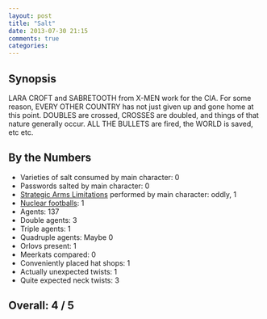 ```yaml
---
layout: post
title: "Salt"
date: 2013-07-30 21:15
comments: true
categories: 
---
```


Synopsis
--------

LARA CROFT and SABRETOOTH from X-MEN work for the CIA. For some reason, EVERY OTHER COUNTRY has not just given up and gone home at this point. DOUBLES are crossed, CROSSES are doubled, and things of that nature generally occur. ALL THE BULLETS are fired, the WORLD is saved, etc etc.

By the Numbers
--------------

* Varieties of salt consumed by main character: 0
* Passwords salted by main character: 0
* [Strategic Arms Limitations](https://en.wikipedia.org/wiki/Strategic_Arms_Limitation_Talks) performed by main character: oddly, 1
* [Nuclear footballs](https://en.wikipedia.org/wiki/Nuclear_football): 1
* Agents: 137
* Double agents: 3
* Triple agents: 1
* Quadruple agents: Maybe 0
* Orlovs present: 1
* Meerkats compared: 0
* Conveniently placed hat shops: 1
* Actually unexpected twists: 1
* Quite expected neck twists: 3

Overall: 4 / 5
--------------
